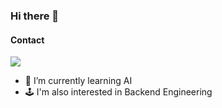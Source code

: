 ### Hi there 👋

#### Contact
<a href="mailto:exena01@gmail.com"><img src="https://img.shields.io/badge/Gmail-red?style=flat-square&logo=gmail&logoColor=white&link=mailto:exena01@gmail.com"/></a>

- 🌱 I’m currently learning AI
- 🕹️ I'm also interested in Backend Engineering 
